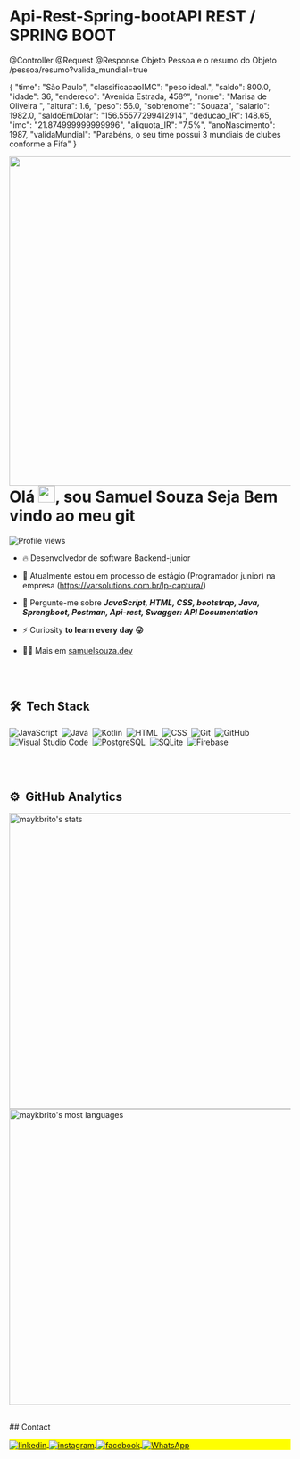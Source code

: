 # Api-Rest-Spring-bootAPI REST / SPRING BOOT
@Controller @Request @Response
Objeto Pessoa e o resumo do Objeto
/pessoa/resumo?valida_mundial=true

{
"time": "São Paulo",
"classificacaoIMC": "peso ideal.",
"saldo": 800.0,
"idade": 36,
"endereco": "Avenida Estrada, 458º",
"nome": "Marisa de Oliveira ",
"altura": 1.6,
"peso": 56.0,
"sobrenome": "Souaza",
"salario": 1982.0,
"saldoEmDolar": "156.55577299412914",
"deducao_IR": 148.65,
"imc": "21.874999999999996",
"aliquota_IR": "7,5%",
"anoNascimento": 1987,
"validaMundial": "Parabéns, o seu time possui 3 mundiais de clubes conforme a Fifa"
}

<img align="right" height="590em" src="https://raw.githubusercontent.com/gist/samuelwesleysouza/ede6236f3fa674eb24fa2d285d4fc615/raw/d05981075bc7d1ae800ee94a12c02b140bed9568/githubcard.svg"/>
<h1 align="left">Olá <img src="https://raw.githubusercontent.com/kaueMarques/kaueMarques/master/hi.gif" height="30px">, sou Samuel Souza Seja Bem vindo ao meu git</h1>
<p align="left"> <img src="https://komarev.com/ghpvc/?username=maykbrito&color=yellow" alt="Profile views" /> </p>

- 🔥 Desenvolvedor de software
  Backend-junior

- 🔭 Atualmente estou em processo de estágio (Programador junior) na empresa (https://varsolutions.com.br/lp-captura/)

- 💬 Pergunte-me sobre ***JavaScript, HTML, CSS, bootstrap, Java, Sprengboot, Postman, Api-rest, Swagger: API Documentation***

- ⚡ Curiosity **to learn every day 😜**

- 👨‍💻 Mais em  [samuelsouza.dev](https://samuelwesleysouza.github.io/Portfolio/)

<br><br>

## 🛠 &nbsp;Tech Stack

![JavaScript](https://img.shields.io/badge/-JavaScript-05122A?style=flat&logo=javascript)&nbsp;
![Java](https://img.shields.io/badge/-Java-05122A?style=flat&logo=java)&nbsp;
![Kotlin](https://img.shields.io/badge/-kotlin-05122A?style=flat&logo=kotlin)&nbsp;
![HTML](https://img.shields.io/badge/-HTML-05122A?style=flat&logo=HTML5)&nbsp;
![CSS](https://img.shields.io/badge/-CSS-05122A?style=flat&logo=CSS3&logoColor=1572B6)&nbsp;
![Git](https://img.shields.io/badge/-Git-05122A?style=flat&logo=git)&nbsp;
![GitHub](https://img.shields.io/badge/-GitHub-05122A?style=flat&logo=github)&nbsp;
![Visual Studio Code](https://img.shields.io/badge/-Visual%20Studio%20Code-05122A?style=flat&logo=visual-studio-code&logoColor=007ACC)&nbsp;
![PostgreSQL](https://img.shields.io/badge/-PostgreSQL-05122A?style=flat&logo=postgresql)&nbsp;
![SQLite](https://img.shields.io/badge/-SQLite-05122A?style=flat&logo=sqlite)&nbsp;
![Firebase](https://img.shields.io/badge/-firebase-05122A?style=flat&logo=firebase)&nbsp;

<br><br>

## ⚙️ &nbsp;GitHub Analytics

<p align="left">
<img width="530em" src="https://github-readme-stats.vercel.app/api?username=samuelwesleysouza&show_icons=true&theme=vision-friendly-dark" alt="maykbrito's stats"/>
<img width="530em" src="https://github-readme-stats.vercel.app/api/top-langs/?username=samuelwesleysouza&layout=compact&theme=vision-friendly-dark" alt="maykbrito's most languages"/>
</p>

<br>
## Contact

<p align="left" style="background:yellow">

<a href="https://www.linkedin.com/in/samuel-souza-423903219/" target="_blank">
  <img align="center" src="https://img.shields.io/badge/-samuelwesleysouza-05122A?style=flat&logo=linkedin" alt="linkedin"/>
</a>
<a href="https://www.instagram.com/samuelsouzaza/" target="_blank">
 <img align="center" src="https://img.shields.io/badge/-samuelsouza-05122A?style=flat&logo=instagram" alt="instagram"/>
</a>
<a href="https://www.facebook.com/samuelwesleey" target="_blank">
 <img align="center" src="https://img.shields.io/badge/-samuelsouza-05122A?style=flat&logo=facebook" alt="facebook"/>
</a>
 <a href="https://contate.me/samuelsouzadev" target="_blank">
 <img align="center" src="https://img.shields.io/badge/-samuelsouza-05122A?style=flat&logo=WhatsApp" alt="WhatsApp"/>
</a>
</p>